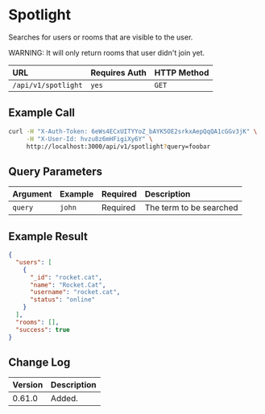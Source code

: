 # Spotlight

Searches for users or rooms that are visible to the user.

WARNING: It will only return rooms that user didn't join yet.

| URL | Requires Auth | HTTP Method |
| :--- | :--- | :--- |
| `/api/v1/spotlight` | `yes` | `GET` |

## Example Call

```bash
curl -H "X-Auth-Token: 6eWs4ECxUITYYoZ_bAYK5OE2srkxAepQqQA1cGGv3jK" \
     -H "X-User-Id: hvzu8z6mHFigiXy6Y" \
     http://localhost:3000/api/v1/spotlight?query=foobar
```

## Query Parameters

| Argument | Example | Required | Description |
| :--- | :--- | :--- | :--- |
| `query` | `john` | Required | The term to be searched |

## Example Result

```json
{
  "users": [
    {
      "_id": "rocket.cat",
      "name": "Rocket.Cat",
      "username": "rocket.cat",
      "status": "online"
    }
  ],
  "rooms": [],
  "success": true
}
```

## Change Log

| Version | Description |
| :--- | :--- |
| 0.61.0 | Added. |
